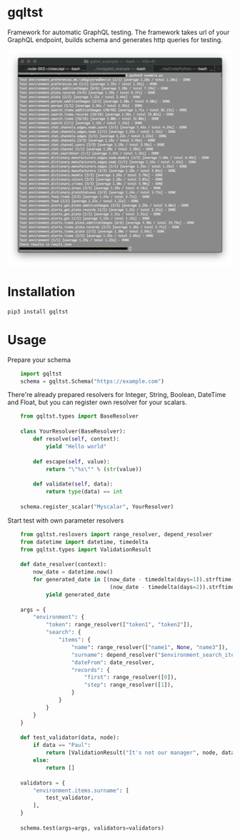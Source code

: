 # gqltst  
Framework for automatic GraphQL testing. The framework takes url of your GraphQL endpoint, builds schema and generates http queries for testing.
 
![Example](example.png)

# Installation

    pip3 install gqltst
    
# Usage
Prepare your schema
```python
    import gqltst
    schema = gqltst.Schema("https://example.com")
```
There're already prepared resolvers for Integer, String, Boolean, DateTime and Float, but you can register own resolver for your scalars.
```python
    from gqltst.types import BaseResolver
    
    class YourResolver(BaseResolver):  
	    def resolve(self, context):  
	        yield "Hello world"
	  
	    def escape(self, value):  
	        return "\"%s\"" % (str(value))  
	  
	    def validate(self, data):  
	        return type(data) == int 
	        
    schema.register_scalar("Myscalar", YourResolver)
```
Start test with own parameter resolvers
```python
    from gqltst.reslovers import range_resolver, depend_resolver
    from datetime import datetime, timedelta
    from gqltst.types import ValidationResult
    
    def date_resolver(context):
        now_date = datetime.now()
        for generated_date in [(now_date - timedelta(days=1)).strftime("%Y-%m-%d %H:%M:%S"),
                                (now_date - timedelta(days=2)).strftime("%Y-%m-%d %H:%M:%S")]:
            yield generated_date
    
    args = {
        "environment": {
            "token": range_resolver(["token1", "token2"]),
            "search": {
                "items": {
                    "name": range_resolver(["name1", None, "name3"]),
                    "surname": depend_resolver("$environment_search_items_name", None, ["A", "B"], [None]),
                    "dateFrom": date_resolver,
                    "records": {
                        "first": range_resolver([0]),
                        "step": range_resolver([1]),
                    }
                }
            }
        }
    }
    
    def test_validator(data, node):
        if data == "Paul":
            return [ValidationResult("It's not our manager", node, data))]
        else:
            return []
    
    validators = {
        "environment.items.surname": [
            test_validator,
        ],
    }
    
    schema.test(args=args, validators=validators)
```

